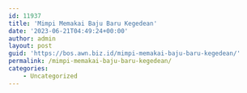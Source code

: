 ```yaml
---
id: 11937
title: 'Mimpi Memakai Baju Baru Kegedean'
date: '2023-06-21T04:49:24+00:00'
author: admin
layout: post
guid: 'https://bos.awn.biz.id/mimpi-memakai-baju-baru-kegedean/'
permalink: /mimpi-memakai-baju-baru-kegedean/
categories:
    - Uncategorized
---
```


